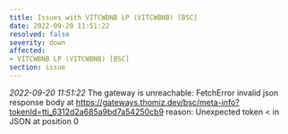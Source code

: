 ```yaml
---
title: Issues with VITCWBNB LP (VITCWBNB) [BSC]
date: 2022-09-20 11:51:22
resolved: false
severity: down
affected:
- VITCWBNB LP (VITCWBNB) [BSC]
section: issue
---
```


*2022-09-20 11:51:22* The gateway is unreachable: FetchError invalid json response body at https://gateways.thomiz.dev/bsc/meta-info?tokenId=tti_6312d2a685a9bd7a54250cb9 reason: Unexpected token < in JSON at position 0